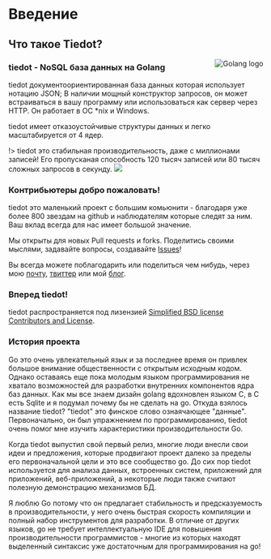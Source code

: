 # Введение
 ## Что такое Tiedot?

<img src="http://golang.org/doc/gopher/frontpage.png" alt="Golang logo" align="right"/>

### tiedot - NoSQL база данных на Golang

tiedot  документоориентированная база данных которая использует нотацию JSON; В наличии мощный конструктор запросов, он может встраиваться в вашу программу или использоваться как сервер через HTTP. Он работает в ОС *nix и Windows.

tiedot имеет отказоустойчивые структуры данных и легко масштабируется от 4 ядер.

!> tiedot это стабильная производительность, даже с миллионами записей! Его пропусканая способность 120 тысяч записей или 80 тысяч сложных запросов в секунду. 
![](http://dl4.joxi.net/drive/2017/11/13/0015/0439/1012151/51/d7a1b7c2d5.png)

### Контрибьютеры добро пожаловать!
tiedot это маленький проект с большим комьюнити - благодаря уже более 800 звездам на github и наблюдателям которые следят за ним. Ваш вклад всегда для нас имеет большой значение.

Мы открыты для новых Pull requests и forks. Поделитись своими мыслями, задавайте вопросы, создавайте [Issues](https://github.com/HouzuoGuo/tiedot/issues)!

Вы всегда можете поблагодарить или поделиться чем нибудь, через мою [почту](mailto:guohouzuo@gmail.com), [твиттер](https://twitter.com/hzguo) или мой [блог](https://allstarnix.blogspot.ru/).
### Вперед tiedot!

tiedot распространяется под лизензией [Simplified BSD license](/contributors_and_license.md/) [Contributors and License](/contributors_and_license.md/).

### История проекта
Go это очень увлекательный язык и за последнее время он привлек большое внимание общественности с открытым исходным кодом. Однако оставаясь еще пока молодым языком программирования не хватало возможностей для разработки внутренних компонентов ядра баз данных. Как мы все знаем дизайн golang вдохновлен языком C, в C есть Sqlite и я подумал почему бы не сделать на go.
Откуда взялось название tiedot? "tiedot" это финское слово ознаячающее "данные".  Первоначально, он был упражнением по программированию, tiedot очень помог мне изучить характеристики производительности Go.


Когда tiedot выпустил свой первый релиз, многие люди внесли свои идеи и предложения, которые продвигают проект далеко за пределы его первоначальной цели и это все сообщество go. До сих пор tiedot используется для анализа данных, встроенных систем, приложений для приложений, веб-приложений, а некоторые люди также считают полезную демонстрацию механизмов БД.

Я люблю Go потому что он предлагает стабильность и предсказуемость в производительности, у него очень быстрая скорость компиляции и полный набор инструментов для разработки. В отличие от других языков, go не требует интеллектуальную IDE для повышения производительности программистов - многие из которых находят выделенный синтаксис уже достаточным для программирования на  go!
